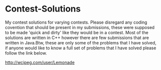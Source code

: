 Contest-Solutions
=================

My contest solutions for varying contests. Please disregard any coding covention that should be present in my submissions, these were supposed to be made 'quick and dirty' like they would be in a contest. Most of the solutions are written in C++ however there are few submissions that are written in Java.Btw, these are only some of the problems that I have solved, if anyone would like to know a full set of problems that I have solved please follow the link below. 

http://wcipeg.com/user/Lemonade
